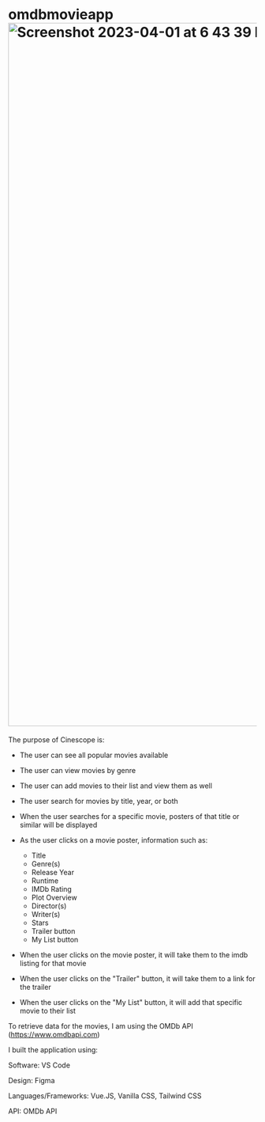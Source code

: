 # omdbmovieapp<img width="1422" alt="Screenshot 2023-04-01 at 6 43 39 PM" src="https://user-images.githubusercontent.com/111473493/229323016-e8f983b7-3bbd-48ac-8ed9-f39b6ed9bd0f.png">
 
The purpose of Cinescope is:

- The user can see all popular movies available
- The user can view movies by genre
- The user can add movies to their list and view them as well
- The user search for movies by title, year, or both
- When the user searches for a specific movie, posters of that title or similar will be displayed
- As the user clicks on a movie poster, information such as:
   - Title
   - Genre(s)
   - Release Year
   - Runtime
   - IMDb Rating
   - Plot Overview
   - Director(s)
   - Writer(s)
   - Stars
   - Trailer button
   - My List button

- When the user clicks on the movie poster, it will take them to the imdb listing for that movie
- When the user clicks on the "Trailer" button, it will take them to a link for the trailer
- When the user clicks on the "My List" button, it will add that specific movie to their list


To retrieve data for the movies, I am using the OMDb API (https://www.omdbapi.com)

I built the application using:

Software: VS Code

Design: Figma

Languages/Frameworks: Vue.JS, Vanilla CSS, Tailwind CSS

API: OMDb API
